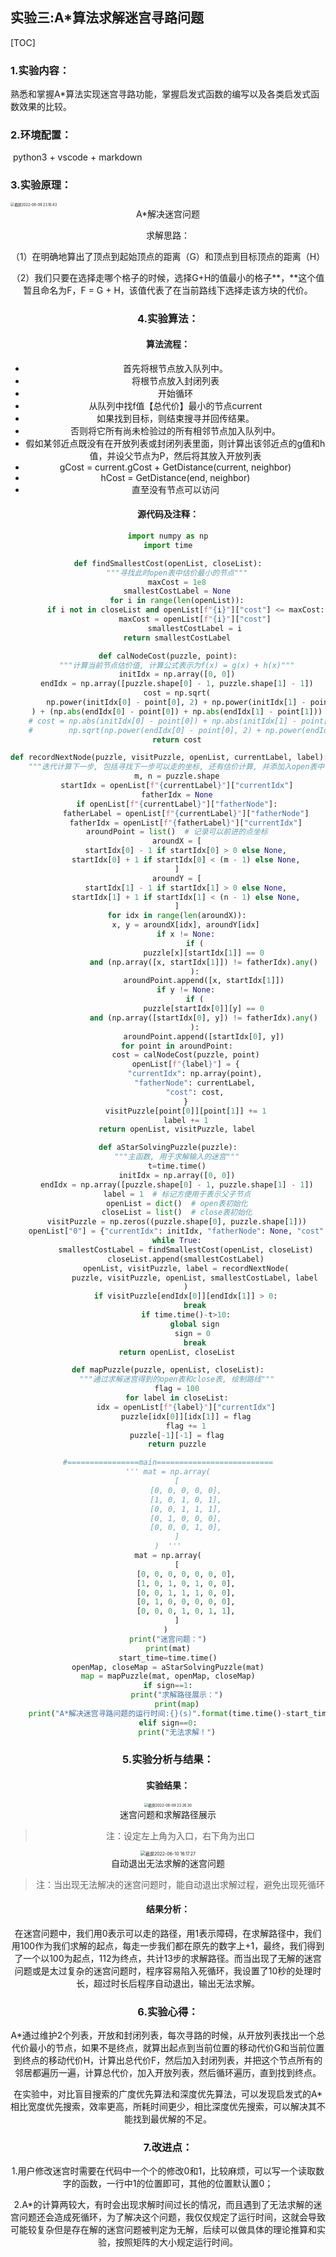 ## 实验三:A*算法求解迷宫寻路问题

[TOC]

### 1.实验内容：

​	熟悉和掌握A*算法实现迷宫寻路功能，掌握启发式函数的编写以及各类启发式函数效果的比较。

### 2.环境配置：

​	python3 + vscode + markdown

### 3.实验原理：

<img src="A*%E8%BF%B7%E5%AE%AB.assets/%E6%88%AA%E5%B1%8F2022-06-09%2023.16.43.png" alt="截屏2022-06-09 23.16.43" style="zoom:40%;" />

<center>A*解决迷宫问题<center>

求解思路：

（1）在明确地算出了顶点到起始顶点的距离（G）和顶点到目标顶点的距离（H）

（2）我们只要在选择走哪个格子的时候，选择G+H的值最小的格子**，**这个值暂且命名为F，F = G + H，该值代表了在当前路线下选择走该方块的代价。

### 4.实验算法：

#### 算法流程：

- 首先将根节点放入队列中。
- 将根节点放入封闭列表
- 开始循环
- 从队列中找f值【总代价】最小的节点current
- 如果找到目标，则结束搜寻并回传结果。
- 否则将它所有尚未检验过的所有相邻节点加入队列中。
- 假如某邻近点既没有在开放列表或封闭列表里面，则计算出该邻近点的g值和h值，并设父节点为P，然后将其放入开放列表
- gCost = current.gCost + GetDistance(current, neighbor)
- hCost = GetDistance(end, neighbor)
- 直至没有节点可以访问

#### 源代码及注释：

```python
import numpy as np
import time

def findSmallestCost(openList, closeList):
    """寻找此时open表中估价最小的节点"""
    maxCost = 1e8
    smallestCostLabel = None
    for i in range(len(openList)):
        if i not in closeList and openList[f"{i}"]["cost"] <= maxCost:
            maxCost = openList[f"{i}"]["cost"]
            smallestCostLabel = i
    return smallestCostLabel

def calNodeCost(puzzle, point):
    """计算当前节点估价值, 计算公式表示为f(x) = g(x) + h(x)"""
    initIdx = np.array([0, 0])
    endIdx = np.array([puzzle.shape[0] - 1, puzzle.shape[1] - 1])
    cost = np.sqrt(
        np.power(initIdx[0] - point[0], 2) + np.power(initIdx[1] - point[1], 2)
    ) + (np.abs(endIdx[0] - point[0]) + np.abs(endIdx[1] - point[1]))
    # cost = np.abs(initIdx[0] - point[0]) + np.abs(initIdx[1] - point[1]) + \
    #        np.sqrt(np.power(endIdx[0] - point[0], 2) + np.power(endIdx[1] - point[1], 2))
    return cost

def recordNextNode(puzzle, visitPuzzle, openList, currentLabel, label):
    """迭代计算下一步, 包括寻找下一步可以走的坐标, 还有估价计算, 并添加入open表中"""
    m, n = puzzle.shape
    startIdx = openList[f"{currentLabel}"]["currentIdx"]
    fatherIdx = None
    if openList[f"{currentLabel}"]["fatherNode"]:
        fatherLabel = openList[f"{currentLabel}"]["fatherNode"]
        fatherIdx = openList[f"{fatherLabel}"]["currentIdx"]
    aroundPoint = list()  # 记录可以前进的点坐标
    aroundX = [
        startIdx[0] - 1 if startIdx[0] > 0 else None,
        startIdx[0] + 1 if startIdx[0] < (m - 1) else None,
    ]
    aroundY = [
        startIdx[1] - 1 if startIdx[1] > 0 else None,
        startIdx[1] + 1 if startIdx[1] < (n - 1) else None,
    ]
    for idx in range(len(aroundX)):
        x, y = aroundX[idx], aroundY[idx]
        if x != None:
            if (
                puzzle[x][startIdx[1]] == 0
                and (np.array([x, startIdx[1]]) != fatherIdx).any()
            ):
                aroundPoint.append([x, startIdx[1]])
        if y != None:
            if (
                puzzle[startIdx[0]][y] == 0
                and (np.array([startIdx[0], y]) != fatherIdx).any()
            ):
                aroundPoint.append([startIdx[0], y])
    for point in aroundPoint:
        cost = calNodeCost(puzzle, point)
        openList[f"{label}"] = {
            "currentIdx": np.array(point),
            "fatherNode": currentLabel,
            "cost": cost,
        }
        visitPuzzle[point[0]][point[1]] += 1
        label += 1
    return openList, visitPuzzle, label

def aStarSolvingPuzzle(puzzle):
    """主函数, 用于求解输入的迷宫"""
    t=time.time()
    initIdx = np.array([0, 0])
    endIdx = np.array([puzzle.shape[0] - 1, puzzle.shape[1] - 1])
    label = 1  # 标记方便用于表示父子节点
    openList = dict()  # open表初始化
    closeList = list()  # close表初始化
    visitPuzzle = np.zeros((puzzle.shape[0], puzzle.shape[1]))
    openList["0"] = {"currentIdx": initIdx, "fatherNode": None, "cost": 1e5}
    while True:
        smallestCostLabel = findSmallestCost(openList, closeList)
        closeList.append(smallestCostLabel)
        openList, visitPuzzle, label = recordNextNode(
            puzzle, visitPuzzle, openList, smallestCostLabel, label
        )
        if visitPuzzle[endIdx[0]][endIdx[1]] > 0:
            break
        if time.time()-t>10:
            global sign
            sign = 0 
            break
    return openList, closeList

def mapPuzzle(puzzle, openList, closeList):
    """通过求解迷宫得到的open表和close表, 绘制路线"""
    flag = 100
    for label in closeList:
        idx = openList[f"{label}"]["currentIdx"]
        puzzle[idx[0]][idx[1]] = flag
        flag += 1
    puzzle[-1][-1] = flag
    return puzzle

#================main==========================
''' mat = np.array(
    [
        [0, 0, 0, 0, 0],
        [1, 0, 1, 0, 1],
        [0, 0, 1, 1, 1],
        [0, 1, 0, 0, 0],
        [0, 0, 0, 1, 0],
    ]
)  '''
mat = np.array(
    [
        [0, 0, 0, 0, 0, 0, 0],
        [1, 0, 1, 0, 1, 0, 0],
        [0, 0, 1, 1, 1, 0, 0],
        [0, 1, 0, 0, 0, 0, 0],
        [0, 0, 0, 1, 0, 1, 1],
    ]
) 
print("迷宫问题：")
print(mat)
start_time=time.time()
openMap, closeMap = aStarSolvingPuzzle(mat)
map = mapPuzzle(mat, openMap, closeMap)
if sign==1:
    print("求解路径展示：")
    print(map)
    print("A*解决迷宫寻路问题的运行时间:{}(s)".format(time.time()-start_time))
elif sign==0:
    print("无法求解！")
```

### 5.实验分析与结果：

#### 实验结果：

<img src="A*%E8%BF%B7%E5%AE%AB.assets/%E6%88%AA%E5%B1%8F2022-06-09%2023.26.30.png" alt="截屏2022-06-09 23.26.30" style="zoom:40%;" />

<center>迷宫问题和求解路径展示<center>

> 注：设定左上角为入口，右下角为出口

<img src="A*%E8%BF%B7%E5%AE%AB.assets/%E6%88%AA%E5%B1%8F2022-06-10%2016.17.27.png" alt="截屏2022-06-10 16.17.27" style="zoom:50%;" />

<center>自动退出无法求解的迷宫问题<center>

> 注：当出现无法解决的迷宫问题时，能自动退出求解过程，避免出现死循环

#### 结果分析：

​		在迷宫问题中，我们用0表示可以走的路径，用1表示障碍，在求解路径中，我们用100作为我们求解的起点，每走一步我们都在原先的数字上+1，最终，我们得到了一个以100为起点，112为终点，共计13步的求解路径。而当出现了无解的迷宫问题或是太过复杂的迷宫问题时，程序容易陷入死循环，我设置了10秒的处理时长，超过时长后程序自动退出，输出无法求解。

### 6.实验心得：

​		A*通过维护2个列表，开放和封闭列表，每次寻路的时候，从开放列表找出一个总代价最小的节点，如果不是终点，就算出起点到当前位置的移动代价G和当前位置到终点的移动代价H，计算出总代价F，然后加入封闭列表，并把这个节点所有的邻居都遍历一遍，计算总代价，加入开放列表，然后循环遍历，直到找到终点。

​		在实验中，对比盲目搜索的广度优先算法和深度优先算法，可以发现启发式的A*相比宽度优先搜索，效率更高，所耗时间更少，相比深度优先搜索，可以解决其不能找到最优解的不足。

### 7.改进点：

​		1.用户修改迷宫时需要在代码中一个个的修改0和1，比较麻烦，可以写一个读取数字的函数，一行中1的位置即可，其他的位置默认置0；

​		2.A*的计算两较大，有时会出现求解时间过长的情况，而且遇到了无法求解的迷宫问题还会造成死循环，为了解决这个问题，我仅仅规定了运行时间，这就会导致可能较复杂但是存在解的迷宫问题被判定为无解，后续可以做具体的理论推算和实验，按照矩阵的大小规定运行时间。

​		



















